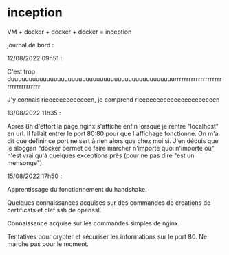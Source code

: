 # inception
VM + docker + docker + docker = inception

journal de bord :

12/08/2022 09h51 :

C'est trop duuuuuuuuuuuuuuuuuuuuuuuuuuuuuuuuuuuuuuuuuuuuuurrrrrrrrrrrrrrrrrrrrrrrrrrrrrrrrrr

J'y connais rieeeeeeeeeeeeen, je comprend rieeeeeeeeeeeeeeeeeeeeeen

13/08/2022 11h35 :

Apres 8h d'effort la page nginx s'affiche enfin lorsque je rentre "localhost" en url.
Il fallait entrer le port 80:80 pour que l'affichage fonctionne. On m'a dit que définir ce port ne sert à rien alors que chez moi si. J'en déduis que le sloggan "docker permet de faire marcher n'importe quoi n'importe où" n'est vrai qu'à quelques exceptions près (pour ne pas dire "est un mensonge").

15/08/2022 17h50 :

Apprentissage du fonctionnement du handshake.

Quelques connaissances acquises sur des commandes de creations de certificats et clef ssh de openssl.

Connaissance acquise sur les commandes simples de nginx.

Tentatives pour crypter et sécuriser les informations sur le port 80. Ne marche pas pour le moment.